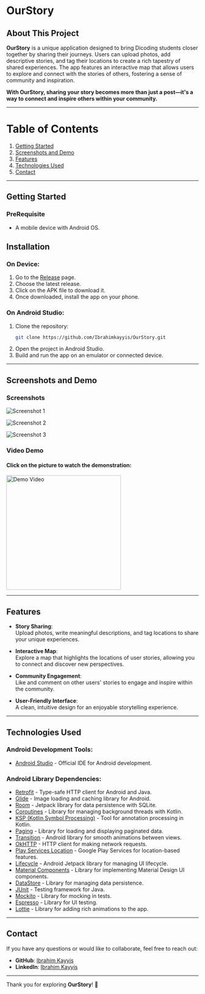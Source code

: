 # OurStory

## About This Project

**OurStory** is a unique application designed to bring Dicoding students closer together by sharing their journeys. Users can upload photos, add descriptive stories, and tag their locations to create a rich tapestry of shared experiences. The app features an interactive map that allows users to explore and connect with the stories of others, fostering a sense of community and inspiration.

**With OurStory, sharing your story becomes more than just a post—it's a way to connect and inspire others within your community.**

---

# Table of Contents

1. [Getting Started](#getting-started)
2. [Screenshots and Demo](#screenshots-and-demo)
3. [Features](#features)
4. [Technologies Used](#technologies-used)
5. [Contact](#contact)

---

## Getting Started

### PreRequisite
- A mobile device with Android OS.

## Installation

### On Device:
1. Go to the [Release](https://github.com/Ibrahimkayyis/OurStory/releases) page.
2. Choose the latest release.
3. Click on the APK file to download it.
4. Once downloaded, install the app on your phone.

### On Android Studio:
1. Clone the repository:
   ```bash
   git clone https://github.com/Ibrahimkayyis/OurStory.git
   ```
2. Open the project in Android Studio.
3. Build and run the app on an emulator or connected device.

---

## Screenshots and Demo

### Screenshots
![Screenshot 1](https://drive.google.com/uc?export=view&id=15YdwxfjbWaKraxSi8xjgGOh-_ue4AAwq)

![Screenshot 2](https://drive.google.com/uc?export=view&id=1GFsNx9NiAfV71d0CM3_h5sSAzNYf1D-U)

![Screenshot 3](https://drive.google.com/uc?export=view&id=1F60TT15U99S4We0VotgEBYbHITldf85o)

### Video Demo
#### Click on the picture to watch the demonstration:
<a href="https://youtu.be/y75ndZZJBgc">
  <img src="https://drive.google.com/uc?export=view&id=1F60TT15U99S4We0VotgEBYbHITldf85o" alt="Demo Video" width="300">
</a>

---

## Features

- **Story Sharing**:  
  Upload photos, write meaningful descriptions, and tag locations to share your unique experiences.

- **Interactive Map**:  
  Explore a map that highlights the locations of user stories, allowing you to connect and discover new perspectives.

- **Community Engagement**:  
  Like and comment on other users' stories to engage and inspire within the community.

- **User-Friendly Interface**:  
  A clean, intuitive design for an enjoyable storytelling experience.

---

## Technologies Used

### Android Development Tools:
- [Android Studio](https://developer.android.com/studio) - Official IDE for Android development.

### Android Library Dependencies:
- [Retrofit](https://square.github.io/retrofit/) - Type-safe HTTP client for Android and Java.
- [Glide](https://github.com/bumptech/glide) - Image loading and caching library for Android.
- [Room](https://developer.android.com/training/data-storage/room) - Jetpack library for data persistence with SQLite.
- [Coroutines](https://developer.android.com/kotlin/coroutines) - Library for managing background threads with Kotlin.
- [KSP (Kotlin Symbol Processing)](https://github.com/google/ksp) - Tool for annotation processing in Kotlin.
- [Paging](https://developer.android.com/topic/libraries/architecture/paging/v3-overview) - Library for loading and displaying paginated data.
- [Transition](https://developer.android.com/guide/topics/transitions) - Android library for smooth animations between views.
- [OkHTTP](https://square.github.io/okhttp/) - HTTP client for making network requests.
- [Play Services Location](https://developers.google.com/android/reference/com/google/android/gms/location/package-summary) - Google Play Services for location-based features.
- [Lifecycle](https://developer.android.com/jetpack/androidx/releases/lifecycle) - Android Jetpack library for managing UI lifecycle.
- [Material Components](https://material.io/components) - Library for implementing Material Design UI components.
- [DataStore](https://developer.android.com/topic/libraries/architecture/datastore) - Library for managing data persistence.
- [JUnit](https://junit.org/junit4/) - Testing framework for Java.
- [Mockito](https://site.mockito.org/) - Library for mocking in tests.
- [Espresso](https://developer.android.com/training/testing/espresso) - Library for UI testing.
- [Lottie](https://lottiefiles.com/) - Library for adding rich animations to the app.

---

## Contact

If you have any questions or would like to collaborate, feel free to reach out:

- **GitHub**: [Ibrahim Kayyis](https://github.com/Ibrahimkayyis)
- **LinkedIn**: [Ibrahim Kayyis](https://www.linkedin.com/in/ibrahim-kayyis-43b362311)

---

Thank you for exploring **OurStory**! 🎉
